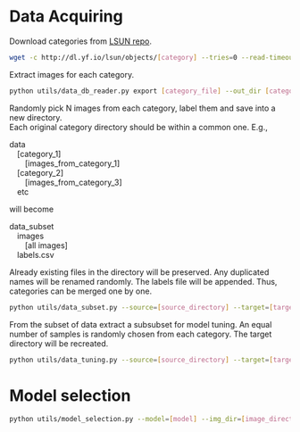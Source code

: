 # Data Acquiring

Download categories from [LSUN repo](http://dl.yf.io/lsun/objects/).

```bash
wget -c http://dl.yf.io/lsun/objects/[category] --tries=0 --read-timeout=20 --retry-connrefused --waitretry=1
```

Extract images for each category.

```bash
python utils/data_db_reader.py export [category_file] --out_dir [category_directory_extracted] --flat
```

Randomly pick N images from each category, label them and save into a new directory.<br/>
Each original category directory should be within a common one. E.g.,<br/>

data<br/>
&emsp;[category_1]<br/>
&emsp;&emsp;[images_from_category_1]<br/>
&emsp;[category_2]<br/>
&emsp;&emsp;[images_from_category_3]<br/>
&emsp;etc<br/>

will become<br/>

data_subset<br/>
&emsp;images<br/>
&emsp;&emsp;[all images]<br/>
&emsp;labels.csv<br/>

Already existing files in the directory will be preserved. Any duplicated names will be renamed randomly. The labels file will be appended. Thus, categories can be merged one by one.

```bash
python utils/data_subset.py --source=[source_directory] --target=[target_directory] --selected=[number_of_images_per_category] --seed=[random_seed]
```

From the subset of data extract a subsubset for model tuning. An equal number of samples is randomly chosen from each category. The target directory will be recreated.

```bash
python utils/data_tuning.py --source=[source_directory] --target=[target_directory] --selected=[number_of_images_per_category] --seed=[random_seed]
```



# Model selection

```bash
python utils/model_selection.py --model=[model] --img_dir=[image_directory] --labels_file=[labels_fiile_path] --seed=[random_seed]
```